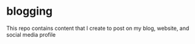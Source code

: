 # blogging
This repo contains content that I create to post on my blog, website, and social media profile
